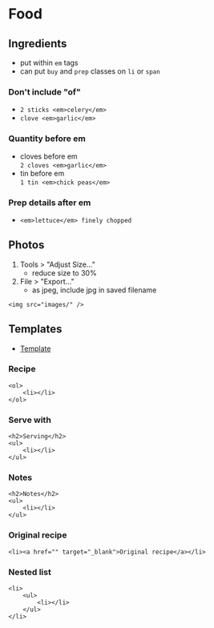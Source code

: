 # Food


## Ingredients
- put within `em` tags
- can put `buy` and `prep` classes on `li` or `span`

### Don't include "of"
- `2 sticks <em>celery</em>`
- `clove <em>garlic</em>`

### Quantity before em
- cloves before em  
  `2 cloves <em>garlic</em>`
- tin before em  
  `1 tin <em>chick peas</em>`

### Prep details after em  
- `<em>lettuce</em> finely chopped`


## Photos
1. Tools > "Adjust Size..."
   - reduce size to 30%
2. File > "Export..." 
   - as jpeg, include jpg in saved filename     
```
<img src="images/" />
```


## Templates

- [Template](./template.html)

### Recipe
```
<ol>
    <li></li>
</ol>
```

### Serve with
```
<h2>Serving</h2>
<ul>
    <li></li>
</ul>
```

### Notes
```
<h2>Notes</h2>
<ul>
    <li></li>
</ul>
```

### Original recipe
```
<li><a href="" target="_blank">Original recipe</a></li>
```

### Nested list
```
<li>
    <ul>
        <li></li>
    </ul>
</li>
```
